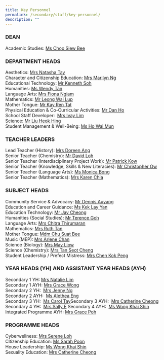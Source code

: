 ```yaml
---
title: Key Personnel
permalink: /secondary/staff/key-personnel/
description: ""
---
```


### DEAN

Academic Studies: [Ms Choo Siew Bee](mailto:choo_siew_bee@schools.gov.sg)

### DEPARTMENT HEADS

Aesthetics: [Mrs Natasha Tay](mailto:sophia_natasha_wei_junhao@schools.gov.sg)  
Character and Citizenship Education: [Mrs Marilyn Ng](mailto:lau_li-lin_marilyn@schools.gov.sg)  
Educational Technology: [Mr Kenneth Soh](mailto:soh_chen_wai_kenneth@schools.gov.sg)  
Humanities: [Ms Wendy Tan](mailto:wendy_li-_jin_tan@schools.gov.sg)  
Language Arts: [Mrs Fiona Ngiam](mailto:fiona_ngiam@schools.gov.sg)  
Mathematics: [Mr Leong Wai Lup](mailto:leong_wai_lup@schools.gov.sg)  
Mother Tongue: [Mr Kay Ren Tat](mailto:kay_ren_tat@schools.gov.sg)  
Physical Education & Co-Curricular Activities: [Mr Dan Ho](mailto:dan_ho@schools.gov.sg)  
School Staff Developer:  [Mrs Ivay Lim](mailto:tan_sin_yee_ivay@schools.gov.sg)  
Science: [Mr Liu Heok Hing](mailto:liu_heok_hing@schools.gov.sg)  
Student Management & Well-Being: [Ms Ho Wai Mun](mailto:ho_wai_mun@schools.gov.sg)

### TEACHER LEADERS

Lead Teacher (History): [Mrs Doreen Ang](mailto:lim_li_huang_doreen@schools.gov.sg)  
Senior Teacher (Chemistry): [Mr David Loh](mailto:loh_jee_yong_david@schools.gov.sg)  
Senior Teacher (Interdisciplinary Project Work): [Mr Patrick Kow](mailto:kow_eng_swee_patrick@schools.gov.sg)  
Senior Teacher (Knowledge, Skills & New Literacies): [Mr Christopher Ow](mailto:ow_chee_keong_christopher@schools.gov.sg)  
Senior Teacher (Language Arts): [Ms Monica Bong](mailto:monica_bong@schools.gov.sg)  
Senior Teacher (Mathematics): [Mrs Karen Chia](mailto:low_geok_lin_karen@schools.gov.sg)

### SUBJECT HEADS

Community Service & Advocacy: [Mr Dennis Auyang](mailto:auyang_seh_hon_dennis@schools.gov.sg)  
Education and Career Guidance: [Ms Kek Lay Yan](mailto:kek_lay_yan@schools.gov.sg)  
Education Technology: [Mr Jay Cheong](mailto:jay_cheong_han_wen@schools.gov.sg)  
Humanities (Social Studies): [Mr Terence Goh](mailto:goh_keng_lee_terence@mgs.sch.edu.sg)  
Language Arts: [](mailto:fiona_ngiam@mgs.sch.edu.sg)[Mrs Chitra Thirumaran](mailto:chitra_thirumaran@schools.gov.sg)  
Mathematics: [Mrs Ruth Tan](mailto:ruth_tan@schools.gov.sg)  
Mother Tongue: [Mdm Chu Suat Bee](mailto:chu_suat_bee@schools.gov.sg)  
Music (MEP): [Mrs Arlene Chan](mailto:low_siew_kheng_arlene@schools.gov.sg)  
Science (Biology): [Mrs May Liow](mailto:phua_poh_eng@schools.gov.sg)  
Science (Chemistry): [Mrs Tan Seot Cheng](mailto:lim_seot_cheng@schools.gov.sg)  
Student Leadership / Prefect Mistress: [Mrs Chen Kok Peng](mailto:chen_kok_peng@schools.gov.sg)

### YEAR HEADS (YH) AND ASSISTANT YEAR HEADS (AYH)

Secondary 1 YH: [Mrs Natalie Lim](mailto:natalie_chew@schools.gov.sg)  
Secondary 1 AYH: [Mrs Grace Wong](mailto:grace_yeo_hui_ling@schools.gov.sg)  
[](mailto:alethea_eng@mgs.sch.edu.sg)Secondary 2 YH:  [Mrs Jenny Ng](mailto:chng_sze_kuen@schools.gov.sg)  
Secondary 2 AYH:  [Ms Alethea Eng](mailto:xiu_ying_alethea_eng@schools.gov.sg)  
Secondary 3 YH:  [Ms Carol Tay](mailto:carol_tay_dan_guey@schools.gov.sg)Secondary 3 AYH:  [Mrs Catherine Cheong](mailto:catherine_cheong@schools.gov.sg)  
Secondary 4 YH:  [Mrs Sally E](mailto:pang_sally@schools.gov.sg) Secondary 4 AYH:  [Ms Wong Khai Shin](mailto:wong_khai_shin@schools.gov.sg)   
Integrated Programme AYH: [Mrs Grace Poh](mailto:grace_poh@schools.gov.sg)

### PROGRAMME HEADS

Cyberwellness: [Mrs Serene Loh](mailto:boo_serene@schools.gov.sg)  
Citizenship Education: [Ms Sarah Poon](mailto:janine_sarah_poon@schools.gov.sg)  
House Leadership: [Ms Wong Khai Shin](mailto:wong_khai_shin@schools.gov.sg)  
Sexuality Education: [Mrs Catherine Cheong](mailto:catherine_cheong@schools.gov.sg)